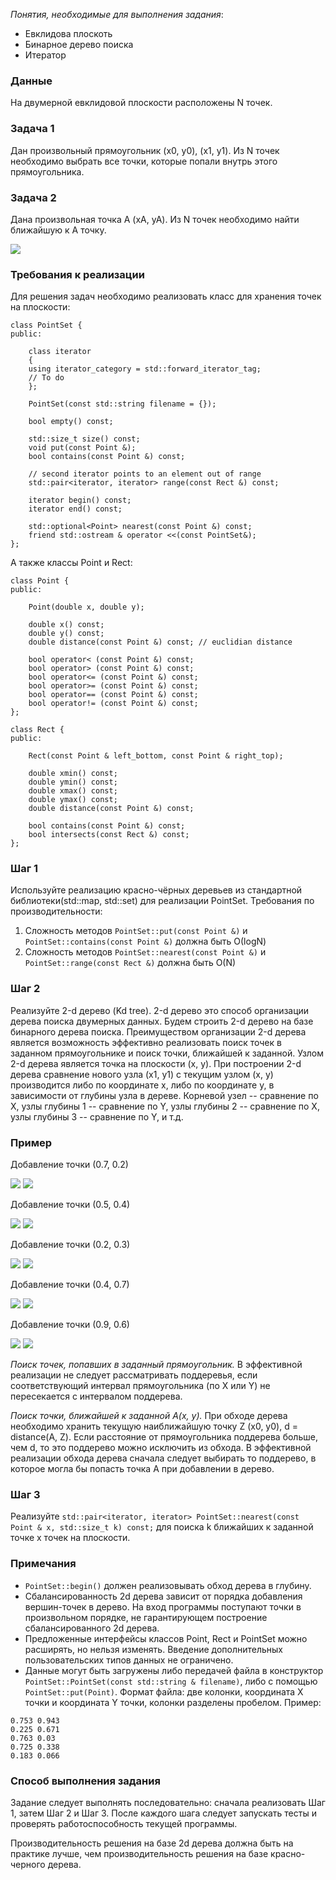 _Понятия, необходимые для выполнения задания_:
* Евклидова плоскоть
* Бинарное дерево поиска
* Итератор

### Данные
На двумерной евклидовой плоскости расположены N точек.

### Задача 1
Дан произвольный прямоугольник (x0, y0), (x1, y1). Из N точек необходимо выбрать все точки, которые попали внутрь этого прямоугольника.

### Задача 2
Дана произвольная точка А (xA, yA). Из N точек необходимо найти ближайшую к А точку.

![](https://www.cs.princeton.edu/courses/archive/fall19/cos226/assignments/kdtree/images/kdtree-ops.png)

### Требования к реализации

Для решения задач необходимо реализовать класс для хранения точек на плоскости:
```
class PointSet {
public:

    class iterator
    {
	using iterator_category	= std::forward_iterator_tag;
	// To do
    };

    PointSet(const std::string filename = {});

    bool empty() const;

    std::size_t size() const;
    void put(const Point &);
    bool contains(const Point &) const;

    // second iterator points to an element out of range
    std::pair<iterator, iterator> range(const Rect &) const;

    iterator begin() const;
    iterator end() const;

    std::optional<Point> nearest(const Point &) const;
    friend std::ostream & operator <<(const PointSet&);
};
```
А также классы Point и Rect:
```
class Point {
public:

	Point(double x, double y);

	double x() const;
	double y() const;
	double distance(const Point &) const; // euclidian distance

	bool operator< (const Point &) const;
	bool operator> (const Point &) const;
	bool operator<= (const Point &) const;
	bool operator>= (const Point &) const;
	bool operator== (const Point &) const;
	bool operator!= (const Point &) const;
};
```
```
class Rect {
public:

	Rect(const Point & left_bottom, const Point & right_top);
   
	double xmin() const;
	double ymin() const;
	double xmax() const;
	double ymax() const;
	double distance(const Point &) const;

	bool contains(const Point &) const;
	bool intersects(const Rect &) const;
};
```

### Шаг 1
Используйте реализацию красно-чёрных деревьев из стандартной библиотеки(std::map, std::set) для реализации PointSet.
Требования по производительности:
1. Сложность методов ```PointSet::put(const Point &)``` и ```PointSet::contains(const Point &)``` должна быть О(logN)
2. Сложность методов ```PointSet::nearest(const Point &)``` и ```PointSet::range(const Rect &)``` должна быть O(N)


### Шаг 2
Реализуйте 2-d дерево (Kd tree). 2-d дерево это способ организации дерева поиска двумерных данных. Будем строить 2-d дерево на базе бинарного дерева поиска. Преимуществом организации 2-d дерева является возможность эффективно реализовать поиск точек в заданном прямоугольнике и поиск точки, ближайшей к заданной. Узлом 2-d дерева является точка на плоскости (x, y). При построении 2-d дерева сравнение нового узла (x1, y1) с текущим узлом (x, y) производится либо по координате x, либо по координате y, в зависимости от глубины узла в дереве. Корневой узел -- сравнение по X, узлы глубины 1 -- сравнение по Y, узлы глубины 2 -- сравнение по X, узлы глубины 3 -- сравнение по Y, и т.д.

### Пример

Добавление точки (0.7, 0.2)

![](https://www.cs.princeton.edu/courses/archive/fall19/cos226/assignments/kdtree/images/kdtree1.png)
![](https://www.cs.princeton.edu/courses/archive/fall19/cos226/assignments/kdtree/images/kdtree-insert1.png) 

Добавление точки (0.5, 0.4)

![](https://www.cs.princeton.edu/courses/archive/fall19/cos226/assignments/kdtree/images/kdtree2.png)
![](https://www.cs.princeton.edu/courses/archive/fall19/cos226/assignments/kdtree/images/kdtree-insert2.png)

Добавление точки (0.2, 0.3)

![](https://www.cs.princeton.edu/courses/archive/fall19/cos226/assignments/kdtree/images/kdtree3.png)
![](https://www.cs.princeton.edu/courses/archive/fall19/cos226/assignments/kdtree/images/kdtree-insert3.png)

Добавление точки (0.4, 0.7)

![](https://www.cs.princeton.edu/courses/archive/fall19/cos226/assignments/kdtree/images/kdtree4.png)
![](https://www.cs.princeton.edu/courses/archive/fall19/cos226/assignments/kdtree/images/kdtree-insert4.png)

Добавление точки (0.9, 0.6)

![](https://www.cs.princeton.edu/courses/archive/fall19/cos226/assignments/kdtree/images/kdtree5.png)
![](https://www.cs.princeton.edu/courses/archive/fall19/cos226/assignments/kdtree/images/kdtree-insert5.png)

_Поиск точек, попавших в заданный прямоугольник._ В эффективной реализации не следует рассматривать поддеревья, если соответствующий интервал прямоугольника (по X или Y) не пересекается с интервалом поддерева.

_Поиск точки, ближайшей к заданной A(x, y)._ При обходе дерева необходимо хранить текущую наиближайшую точку Z (x0, y0), d = distance(A, Z). Если расстояние от прямоугольника поддерева больше, чем d, то это поддерево можно исключить из обхода. В эффективной реализации обхода дерева сначала следует выбирать то поддерево, в которое могла бы попасть точка A при добавлении в дерево.


### Шаг 3
Реализуйте
```std::pair<iterator, iterator> PointSet::nearest(const Point & x, std::size_t k) const;```
для поиска k ближайших к заданной точке x точек на плоскости.

### Примечания

* ```PointSet::begin()``` должен реализовывать обход дерева в глубину.
* Сбалансированность 2d дерева зависит от порядка добавления вершин-точек в дерево. На вход программы поступают точки в произвольном порядке, не гарантирующем построение сбалансированного 2d дерева.
* Предложенные интерфейсы классов Point, Rect и PointSet можно расширять, но нельзя изменять. Введение дополнительных пользовательских типов данных не ограничено.
* Данные могут быть загружены либо передачей файла в конструктор ```PointSet::PointSet(const std::string & filename)```, либо с помощью ```PointSet::put(Point)```.
Формат файла: две колонки, координата X точки и координата Y точки, колонки разделены пробелом. Пример:
```
0.753 0.943
0.225 0.671
0.763 0.03
0.725 0.338
0.183 0.066
```

### Способ выполнения задания
Задание следует выполнять последовательно: сначала реализовать Шаг 1, затем Шаг 2 и Шаг 3. После каждого шага следует запускать тесты и проверять работоспособность текущей программы.

Производительность решения на базе 2d дерева должна быть на практике лучше, чем производительность решения на базе красно-черного дерева.